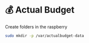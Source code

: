 # 💰 Actual Budget

Create folders in the raspberry

``` bash
sudo mkdir -p /var/actualbudget-data
```
